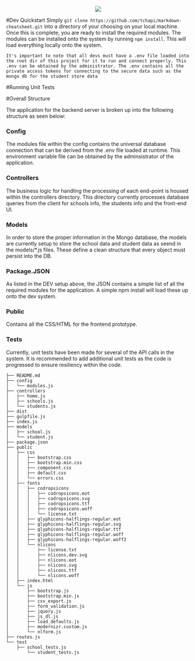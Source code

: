 <div style="text-align:center"><img src ="https://icm.aexp-static.com/Internet/NGMS/US_en//Images/popstore/Amex-one-color-300x300.jpg" /></div>

#Dev Quickstart
Simply `git clone https://github.com/tchapi/markdown-cheatsheet.git` into a directory of your choosing on your local machine. Once this is complete, you are ready to install the required modules. The modules can be installed onto the system by running `npm install`. This will load everything locally onto the system.

```
It's important to note that all devs must have a .env file loaded into the root dir of this project for it to run and connect properly. This .env can be obtained by the administrator. The .env contains all the private access tokens for connecting to the secure data such as the mongo db for the student store data
```

#Running Unit Tests



#Overall Structure

The application for the backend server is broken up into the following structure as seen below:

### Config ###
The modules file within the config contains the universal database connection that can be derived from the .env file loaded at runtime. This environment variable file can be obtained by the adminsistrator of the application.

### Controllers ###
The business logic for handling the processing of each end-point is housed within the controllers directory. This directory currently processes database queries from the client for schools info, the students info and the front-end UI.

### Models ###
In order to store the proper information in the Mongo database, the models are currently setup to store the school data and student data as seend in the models/\*.js files. These define a clean structure that every object must persist into the DB.

### Package.JSON ###
As listed in the DEV setup above, the JSON contains a simple list of all the required modules for the application. A simple npm install will load these up onto the dev system.

### Public ###
Contains all the CSS/HTML for the frontend prototype.

### Tests ###
Currently, unit tests have been made for several of the API calls in the system. It is recommended to add additional unit tests as the code is progressed to ensure resiliency within the code.

```
├── README.md
├── config
│   └── modules.js
├── controllers
│   ├── home.js
│   ├── schools.js
│   └── students.js
├── dist
├── gulpfile.js
├── index.js
├── models
│   ├── school.js
│   └── student.js
├── package.json
├── public
│   ├── css
│   │   ├── bootstrap.css
│   │   ├── bootstrap.min.css
│   │   ├── component.css
│   │   ├── default.css
│   │   └── errors.css
│   ├── fonts
│   │   ├── codropsicons
│   │   │   ├── codropsicons.eot
│   │   │   ├── codropsicons.svg
│   │   │   ├── codropsicons.ttf
│   │   │   ├── codropsicons.woff
│   │   │   └── license.txt
│   │   ├── glyphicons-halflings-regular.eot
│   │   ├── glyphicons-halflings-regular.svg
│   │   ├── glyphicons-halflings-regular.ttf
│   │   ├── glyphicons-halflings-regular.woff
│   │   ├── glyphicons-halflings-regular.woff2
│   │   └── nlicons
│   │       ├── license.txt
│   │       ├── nlicons.dev.svg
│   │       ├── nlicons.eot
│   │       ├── nlicons.svg
│   │       ├── nlicons.ttf
│   │       └── nlicons.woff
│   ├── index.html
│   └── js
│       ├── bootstrap.js
│       ├── bootstrap.min.js
│       ├── csv_export.js
│       ├── form_validation.js
│       ├── jquery.js
│       ├── js_dl.js
│       ├── load_defaults.js
│       ├── modernizr.custom.js
│       └── nlform.js
├── routes.js
└── test
    ├── school_tests.js
        └── student_tests.js
```        
